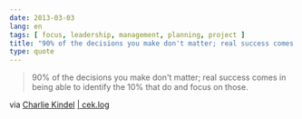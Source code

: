 ```yaml
---
date: 2013-03-03
lang: en
tags: [ focus, leadership, management, planning, project ]
title: "90% of the decisions you make don't matter; real success comes in"
type: quote
---
```


> 90% of the decisions you make don't matter; real success comes in
> being able to identify the 10% that do and focus on those.

via [Charlie
Kindel](http://ceklog.kindel.com/2011/08/06/90-of-the-decisions-you-make-dont-matter/)
[\|
cek.log](http://ceklog.kindel.com/2011/08/06/90-of-the-decisions-you-make-dont-matter/)

